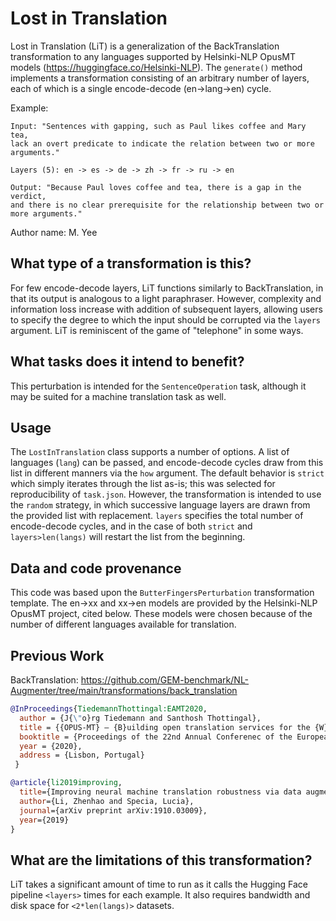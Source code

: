 # Lost in Translation
Lost in Translation (LiT) is a generalization of the BackTranslation transformation to any languages supported by Helsinki-NLP OpusMT models (https://huggingface.co/Helsinki-NLP). The `generate()` method implements a transformation consisting of an arbitrary number of layers, each of which is a single encode-decode (en->lang->en) cycle.

Example:
```
Input: "Sentences with gapping, such as Paul likes coffee and Mary tea,
lack an overt predicate to indicate the relation between two or more 
arguments."

Layers (5): en -> es -> de -> zh -> fr -> ru -> en

Output: "Because Paul loves coffee and tea, there is a gap in the verdict,
and there is no clear prerequisite for the relationship between two or 
more arguments."
```

Author name: M. Yee

## What type of a transformation is this?
For few encode-decode layers, LiT functions similarly to BackTranslation, in that its output is analogous to a light paraphraser. However, complexity and information loss increase with addition of subsequent layers, allowing users to specify the degree to which the input should be corrupted via the `layers` argument. LiT is reminiscent of the game of "telephone" in some ways.

## What tasks does it intend to benefit?
This perturbation is intended for the `SentenceOperation` task, although it may be suited for a machine translation task as well.

## Usage
The `LostInTranslation` class supports a number of options. A list of languages (`lang`) can be passed, and encode-decode cycles draw from this list in different manners via the `how` argument. The default behavior is `strict` which simply iterates through the list as-is; this was selected for reproducibility of `task.json`. However, the transformation is intended to use the `random` strategy, in which successive language layers are drawn from the provided list with replacement. `layers` specifies the total number of encode-decode cycles, and in the case of both `strict` and `layers>len(langs)` will restart the list from the beginning.

## Data and code provenance
This code was based upon the `ButterFingersPerturbation` transformation template. The en->xx and xx->en models are provided by the Helsinki-NLP OpusMT project, cited below. These models were chosen because of the number of different languages available for translation.

## Previous Work
BackTranslation: https://github.com/GEM-benchmark/NL-Augmenter/tree/main/transformations/back_translation

```bibtex
@InProceedings{TiedemannThottingal:EAMT2020,
  author = {J{\"o}rg Tiedemann and Santhosh Thottingal},
  title = {{OPUS-MT} — {B}uilding open translation services for the {W}orld},
  booktitle = {Proceedings of the 22nd Annual Conferenec of the European Association for Machine Translation (EAMT)},
  year = {2020},
  address = {Lisbon, Portugal}
 }
```

```bibtex
@article{li2019improving,
  title={Improving neural machine translation robustness via data augmentation: Beyond back translation},
  author={Li, Zhenhao and Specia, Lucia},
  journal={arXiv preprint arXiv:1910.03009},
  year={2019}
}
```
## What are the limitations of this transformation?
LiT takes a significant amount of time to run as it calls the Hugging Face pipeline `<layers>` times for each example. It also requires bandwidth and disk space for `<2*len(langs)>` datasets.
